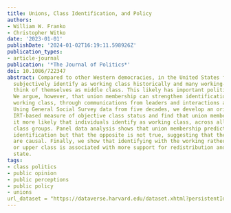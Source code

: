 ```yaml
---
title: Unions, Class Identification, and Policy                         Attitudes
authors:
- William W. Franko
- Christopher Witko
date: '2023-01-01'
publishDate: '2024-01-02T16:19:11.598926Z'
publication_types:
- article-journal
publication: '*The Journal of Politics*'
doi: 10.1086/722347
abstract: Compared to other Western democracies, in the United States fewer people
  subjectively identify as working class historically and many working-class individuals
  think of themselves as middle class. This likely has important political implications.
  We argue, however, that union membership can strengthen identification with the
  working class, through communications from leaders and interactions among members.
  Using General Social Survey data from five decades, we develop an original multi-indicator
  IRT-based measure of objective class status and find that union membership makes
  it more likely that individuals identify as working class, across all objective
  class groups. Panel data analysis shows that union membership predicts future working-class
  identification but that the opposite is not true, suggesting that these associations
  are causal. Finally, we show that identifying with the working rather than middle
  or upper class is associated with more support for redistribution and the welfare
  state.
tags:
- class politics
- public opinion
- public perceptions
- public policy
- unions
url_dataset = "https://dataverse.harvard.edu/dataset.xhtml?persistentId=doi:10.7910/DVN/2VHCON"
---
```

